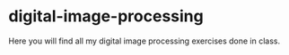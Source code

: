 # digital-image-processing
Here you will find all my digital image processing exercises done in class.
